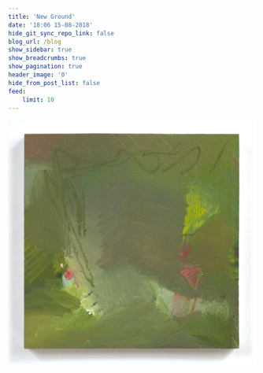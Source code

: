 ```yaml
---
title: 'New Ground'
date: '18:06 15-08-2018'
hide_git_sync_repo_link: false
blog_url: /blog
show_sidebar: true
show_breadcrumbs: true
show_pagination: true
header_image: '0'
hide_from_post_list: false
feed:
    limit: 10
---
```


![](0BA3D1BA-00B2-4D2F-A95D-3CBEB324625F.jpeg)